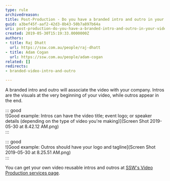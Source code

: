 ```yaml
---
type: rule
archivedreason: 
title: Post-Production - Do you have a branded intro and outro in your videos?
guid: a3bef45f-aaf2-42d3-8b43-50b7a897b64a
uri: post-production-do-you-have-a-branded-intro-and-outro-in-your-videos
created: 2019-05-30T15:19:33.0000000Z
authors:
- title: Raj Dhatt
  url: https://ssw.com.au/people/raj-dhatt
- title: Adam Cogan
  url: https://ssw.com.au/people/adam-cogan
related: []
redirects:
- branded-video-intro-and-outro

---
```


A branded intro and outro will associate the video with your company. Intros are the visuals at the very beginning of your video, while outros appear in the end.


<!--endintro-->


::: good  
![Good example: Intros can have the video title; event logo; or speaker details (depending on the type of video you're making)](Screen Shot 2019-05-30 at 8.42.12 AM.png)  
:::


::: good  
![Good example: Outros should have your logo and tagline](Screen Shot 2019-05-30 at 8.25.51 AM.png)  
:::

You can get your own video reusable intros and outros at [SSW's Video Production services page](https://www.ssw.com.au/ssw/Consulting/Video-Production/Video-Production-Reusable-Extras.aspx).
